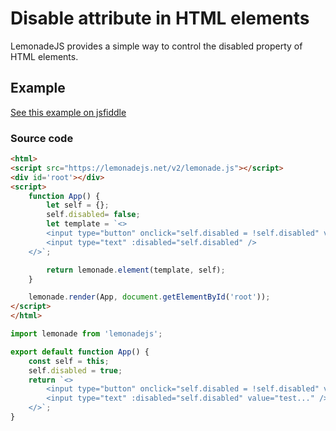 

Disable attribute in HTML elements
==================================

LemonadeJS provides a simple way to control the disabled property of HTML elements.  
  

Example
-------

  

[See this example on jsfiddle](https://jsfiddle.net/spreadsheet/mh2d6w8f/)

  

### Source code

```html
<html>
<script src="https://lemonadejs.net/v2/lemonade.js"></script>
<div id='root'></div>
<script>
    function App() {
        let self = {};
        self.disabled= false;
        let template = `<>
        <input type="button" onclick="self.disabled = !self.disabled" value="{{!self.disabled?'Disable':'Enabled'}}" />
        <input type="text" :disabled="self.disabled" />
    </>`;

        return lemonade.element(template, self);
    }

    lemonade.render(App, document.getElementById('root'));
</script>
</html>
```

```javascript
import lemonade from 'lemonadejs';

export default function App() {
    const self = this;
    self.disabled = true;
    return `<>
        <input type="button" onclick="self.disabled = !self.disabled" value="{{!self.disabled?'Disable':'Enabled'}}" />
        <input type="text" :disabled="self.disabled" value="test..." />
    </>`;
}
```